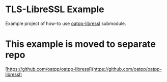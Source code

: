 # TLS-LibreSSL Example

Example project of how-to use [oatpp-libressl](https://github.com/oatpp/oatpp-libressl) submodule. 

# This example is moved to separate repo

[https://github.com/oatpp/oatpp-libressl](https://github.com/oatpp/oatpp-libressl)
